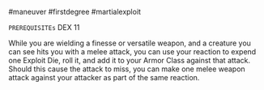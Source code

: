#maneuver #firstdegree #martialexploit 

`PREREQUISITEs`
DEX 11

While you are wielding a finesse or versatile weapon, and a creature you can see hits you with a melee attack, you can use your reaction to expend one Exploit Die, roll it, and add it to your Armor Class against that attack. Should this cause the attack to miss, you can make one melee weapon attack against your attacker as part of the same reaction.